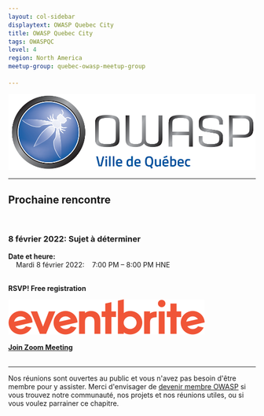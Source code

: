 ```yaml
---
layout: col-sidebar
displaytext: OWASP Quebec City
title: OWASP Quebec City
tags: OWASPQC
level: 4
region: North America
meetup-group: quebec-owasp-meetup-group

---
```


![Quebec City Chapter Logo](assets/images/ville_quebec_981x303.png)

---
## Prochaine rencontre
<br>

### **8 février 2022: Sujet à déterminer**

**Date et heure:**
<br>
&nbsp;&nbsp;&nbsp;&nbsp;Mardi 8 février 2022: &nbsp;&nbsp;&nbsp;7:00 PM – 8:00 PM HNE
<br>
<br>

**RSVP! Free registration**

<a href="https://www.eventbrite.ca/e/billets-rencontre-de-chapitre-owasp-ville-de-quebec-237778189967"><img src="./assets/images/Eventbrite_Logo.svg"></a>
<br>

[**Join Zoom Meeting**]( https://us06web.zoom.us/j/89026250749?pwd=N3lMVjNtbUlYN0pKMFBCZzdnNUpCdz09)
<br>
<br>

---
Nos réunions sont ouvertes au public et vous n'avez pas besoin d'être membre pour y assister. Merci d'envisager de [devenir membre OWASP](https://owasp.org/membership/) si vous trouvez notre communauté, nos projets et nos réunions utiles, ou si vous voulez parrainer ce chapitre.
<br>

<br>
